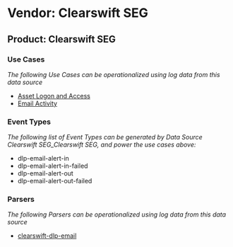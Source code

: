 Vendor: Clearswift SEG
======================
Product: Clearswift SEG
-----------------------

### Use Cases

_The following Use Cases can be operationalized using log data from this data source_

* [Asset Logon and Access](../UseCases/usecase_asset_logon_and_access.md)
* [Email Activity](../UseCases/usecase_email_activity.md)


### Event Types

_The following list of Event Types can be generated by Data Source Clearswift SEG_Clearswift SEG, and power the use cases above:_

- dlp-email-alert-in
- dlp-email-alert-in-failed
- dlp-email-alert-out
- dlp-email-alert-out-failed


### Parsers

_The following Parsers can be operationalized using log data from this data source_

* [clearswift-dlp-email](../Parsers/parserContent_clearswift-dlp-email.md)

